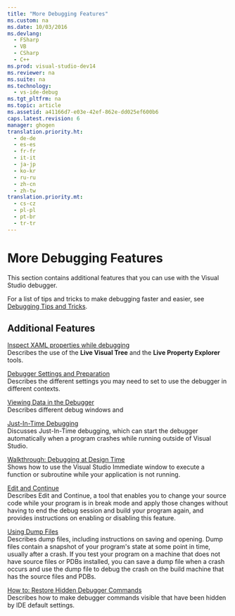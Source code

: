 ```yaml
---
title: "More Debugging Features"
ms.custom: na
ms.date: 10/03/2016
ms.devlang: 
  - FSharp
  - VB
  - CSharp
  - C++
ms.prod: visual-studio-dev14
ms.reviewer: na
ms.suite: na
ms.technology: 
  - vs-ide-debug
ms.tgt_pltfrm: na
ms.topic: article
ms.assetid: a41166d7-e03e-42ef-862e-dd025ef600b6
caps.latest.revision: 6
manager: ghogen
translation.priority.ht: 
  - de-de
  - es-es
  - fr-fr
  - it-it
  - ja-jp
  - ko-kr
  - ru-ru
  - zh-cn
  - zh-tw
translation.priority.mt: 
  - cs-cz
  - pl-pl
  - pt-br
  - tr-tr
---
```

# More Debugging Features
This section contains additional features that you can use with the Visual Studio debugger.  
  
 For a list of tips and tricks to make debugging faster and easier, see [Debugging Tips and Tricks](http://blogs.msdn.com/b/visualstudio/archive/2015/05/22/debugging-tips-and-tricks.aspx).  
  
## Additional Features  
 [Inspect XAML properties while debugging](../VS_debugger/Inspect-XAML-properties-while-debugging.md)  
 Describes the use of the **Live Visual Tree** and the **Live Property Explorer** tools.  
  
 [Debugger Settings and Preparation](../VS_debugger/Debugger-Settings-and-Preparation.md)  
 Describes the different settings you may need to set to use the debugger in different contexts.  
  
 [Viewing Data in the Debugger](../VS_debugger/Viewing-Data-in-the-Debugger.md)  
 Describes different debug windows and  
  
 [Just-In-Time Debugging](../VS_debugger/Just-In-Time-Debugging-in-Visual-Studio.md)  
 Discusses Just-In-Time debugging, which can start the debugger automatically when a program crashes while running outside of Visual Studio.  
  
 [Walkthrough: Debugging at Design Time](../VS_debugger/Walkthrough--Debugging-at-Design-Time.md)  
 Shows how to use the Visual Studio Immediate window to execute a function or subroutine while your application is not running.  
  
 [Edit and Continue](../VS_debugger/Edit-and-Continue.md)  
 Describes Edit and Continue, a tool that enables you to change your source code while your program is in break mode and apply those changes without having to end the debug session and build your program again, and provides instructions on enabling or disabling this feature.  
  
 [Using Dump Files](../VS_debugger/Using-Dump-Files.md)  
 Describes dump files, including instructions on saving and opening. Dump files contain a snapshot of your program's state at some point in time, usually after a crash. If you test your program on a machine that does not have source files or PDBs installed, you can save a dump file when a crash occurs and use the dump file to debug the crash on the build machine that has the source files and PDBs.  
  
 [How to: Restore Hidden Debugger Commands](../VS_debugger/How-to--Restore-Hidden-Debugger-Commands.md)  
 Describes how to make debugger commands visible that have been hidden by IDE default settings.